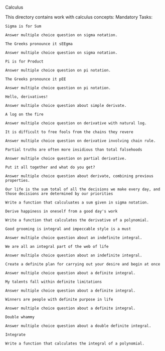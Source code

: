 Calculus

This directory contains work with calculus concepts:
Mandatory Tasks:

    Sigma is for Sum

    Answer multiple choice question on sigma notation.

    The Greeks pronounce it sEEgma

    Answer multiple choice question on sigma notation.

    Pi is for Product

    Answer multiple choice question on pi notation.

    The Greeks pronounce it pEE

    Answer multiple choice question on pi notation.

    Hello, derivatives!

    Answer multiple choice question about simple derivate.

    A log on the fire

    Answer multiple choice question on derivative with natural log.

    It is difficult to free fools from the chains they revere

    Answer multiple choice question on derivative involving chain rule.

    Partial truths are often more insidious than total falsehoods

    Answer multiple choice question on partial derivative.

    Put it all together and what do you get?

    Answer multiple choice question about derivate, combining previous properties.

    Our life is the sum total of all the decisions we make every day, and those decisions are determined by our priorities

    Write a function that calculuates a sum given in sigma notation.

    Derive happiness in oneself from a good day's work

    Write a function that calculates the derivative of a polynomial.

    Good grooming is integral and impeccable style is a must

    Answer multiple choice question about an indefinite integral.

    We are all an integral part of the web of life

    Answer multiple choice question about an indefinite integral.

    Create a definite plan for carrying out your desire and begin at once

    Answer multiple choice question about a definite integral.

    My talents fall within definite limitations

    Answer multiple choice question about a definite integral.

    Winners are people with definite purpose in life

    Answer multiple choice question about a definite integral.

    Double whammy

    Answer multiple choice question about a double definite integral.

    Integrate

    Write a function that calculates the integral of a polynomial.

